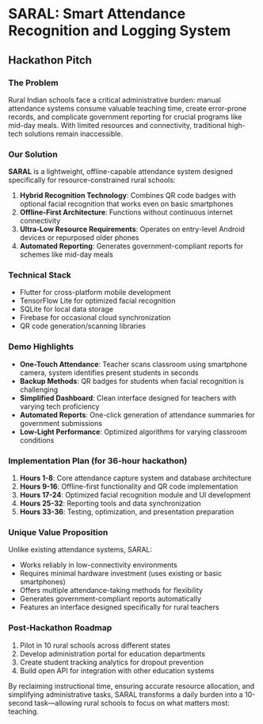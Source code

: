 # SARAL: Smart Attendance Recognition and Logging System

## Hackathon Pitch

### The Problem
Rural Indian schools face a critical administrative burden: manual attendance systems consume valuable teaching time, create error-prone records, and complicate government reporting for crucial programs like mid-day meals. With limited resources and connectivity, traditional high-tech solutions remain inaccessible.

### Our Solution
**SARAL** is a lightweight, offline-capable attendance system designed specifically for resource-constrained rural schools:

1. **Hybrid Recognition Technology**: Combines QR code badges with optional facial recognition that works even on basic smartphones
2. **Offline-First Architecture**: Functions without continuous internet connectivity
3. **Ultra-Low Resource Requirements**: Operates on entry-level Android devices or repurposed older phones
4. **Automated Reporting**: Generates government-compliant reports for schemes like mid-day meals

### Technical Stack
- Flutter for cross-platform mobile development
- TensorFlow Lite for optimized facial recognition
- SQLite for local data storage
- Firebase for occasional cloud synchronization
- QR code generation/scanning libraries

### Demo Highlights
- **One-Touch Attendance**: Teacher scans classroom using smartphone camera, system identifies present students in seconds
- **Backup Methods**: QR badges for students when facial recognition is challenging
- **Simplified Dashboard**: Clean interface designed for teachers with varying tech proficiency
- **Automated Reports**: One-click generation of attendance summaries for government submissions
- **Low-Light Performance**: Optimized algorithms for varying classroom conditions

### Implementation Plan (for 36-hour hackathon)
1. **Hours 1-8**: Core attendance capture system and database architecture
2. **Hours 9-16**: Offline-first functionality and QR code implementation
3. **Hours 17-24**: Optimized facial recognition module and UI development
4. **Hours 25-32**: Reporting tools and data synchronization
5. **Hours 33-36**: Testing, optimization, and presentation preparation

### Unique Value Proposition
Unlike existing attendance systems, SARAL:
- Works reliably in low-connectivity environments
- Requires minimal hardware investment (uses existing or basic smartphones)
- Offers multiple attendance-taking methods for flexibility
- Generates government-compliant reports automatically
- Features an interface designed specifically for rural teachers

### Post-Hackathon Roadmap
1. Pilot in 10 rural schools across different states
2. Develop administration portal for education departments
3. Create student tracking analytics for dropout prevention
4. Build open API for integration with other education systems

By reclaiming instructional time, ensuring accurate resource allocation, and simplifying administrative tasks, SARAL transforms a daily burden into a 10-second task—allowing rural schools to focus on what matters most: teaching.
